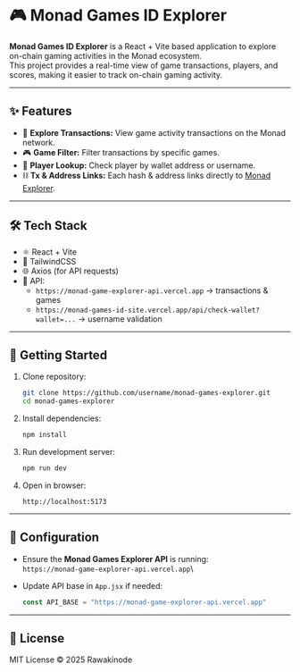 # 🎮 Monad Games ID Explorer

**Monad Games ID Explorer** is a React + Vite based application to explore
on-chain gaming activities in the Monad ecosystem.\
This project provides a real-time view of game transactions, players,
and scores, making it easier to track on-chain gaming activity.

------------------------------------------------------------------------

## ✨ Features

-   🔎 **Explore Transactions:** View game activity transactions on the
    Monad network.
-   🎮 **Game Filter:** Filter transactions by specific games.
-   👤 **Player Lookup:** Check player by wallet address or username.
-   ⛓️ **Tx & Address Links:** Each hash & address links directly to
    [Monad Explorer](https://testnet.monadexplorer.com).

------------------------------------------------------------------------

## 🛠️ Tech Stack

-   ⚛️ React + Vite
-   🎨 TailwindCSS
-   🌐 Axios (for API requests)
-   🔗 API:
    -   `https://monad-game-explorer-api.vercel.app` → transactions &
        games
    -   `https://monad-games-id-site.vercel.app/api/check-wallet?wallet=...`
        → username validation

------------------------------------------------------------------------

## 🚀 Getting Started

1.  Clone repository:

    ``` bash
    git clone https://github.com/username/monad-games-explorer.git
    cd monad-games-explorer
    ```

2.  Install dependencies:

    ``` bash
    npm install
    ```

3.  Run development server:

    ``` bash
    npm run dev
    ```

4.  Open in browser:

        http://localhost:5173

------------------------------------------------------------------------

## 🔧 Configuration

-   Ensure the **Monad Games Explorer API** is running:\
    `https://monad-game-explorer-api.vercel.app`\

-   Update API base in `App.jsx` if needed:

    ``` js
    const API_BASE = "https://monad-game-explorer-api.vercel.app"
    ```


------------------------------------------------------------------------

## 📜 License

MIT License © 2025 Rawakinode
